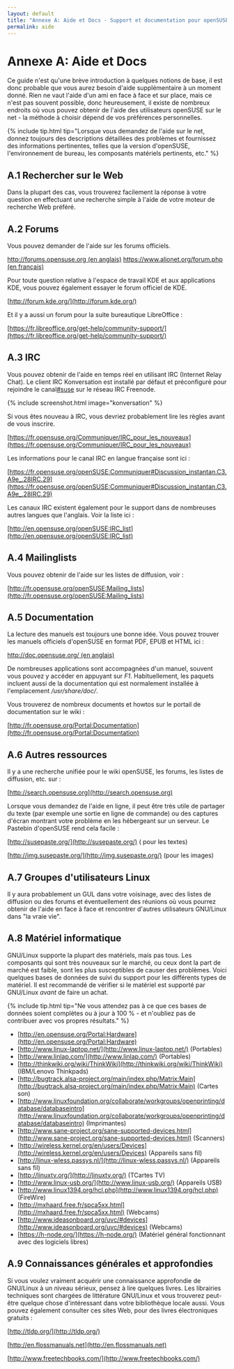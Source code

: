 ```yaml
---
layout: default
title: "Annexe A: Aide et Docs - Support et documentation pour openSUSE"
permalink: aide
---
```


# Annexe A: Aide et Docs

Ce guide n'est qu'une brève introduction à quelques notions de base, il est donc probable que vous aurez besoin d'aide supplémentaire à un moment donné. Rien ne vaut l'aide d'un ami en face à face et sur place, mais ce n'est pas souvent possible, donc heureusement, il existe de nombreux endroits où vous pouvez obtenir de l'aide des utilisateurs openSUSE sur le net - la méthode à choisir dépend de vos préférences personnelles.

{% include tip.html tip="Lorsque vous demandez de l'aide sur le net, donnez toujours des descriptions détaillées des problèmes et fournissez des informations pertinentes, telles que la version d'openSUSE, l'environnement de bureau, les composants matériels pertinents, etc." %}

## A.1 Rechercher sur le Web

Dans la plupart des cas, vous trouverez facilement la réponse à votre question en effectuant une recherche simple à l'aide de votre moteur de recherche Web préféré.

## A.2 Forums

Vous pouvez demander de l'aide sur les forums officiels.

[http://forums.opensuse.org (en anglais)](http://forums.opensuse.org)
[https://www.alionet.org/forum.php (en français)](https://www.alionet.org/forum.php)

Pour toute question relative à l'espace de travail KDE et aux applications KDE, vous pouvez également essayer le forum officiel de KDE.

[http://forum.kde.org/](http://forum.kde.org/)

Et il y a aussi un forum pour la suite bureautique LibreOffice :

[https://fr.libreoffice.org/get-help/community-support/](https://fr.libreoffice.org/get-help/community-support/)

## A.3 IRC

Vous pouvez obtenir de l'aide en temps réel en utilisant IRC (Internet Relay Chat). Le client IRC Konversation est installé par défaut et préconfiguré pour rejoindre le canal[#suse](irc://irc.opensuse.org/opensuse) sur le réseau IRC Freenode.

{% include screenshot.html image="konversation" %}

Si vous êtes nouveau à IRC, vous devriez probablement lire les règles avant de vous inscrire.

[https://fr.opensuse.org/Communiquer/IRC_pour_les_nouveaux](https://fr.opensuse.org/Communiquer/IRC_pour_les_nouveaux)

Les informations pour le canal IRC en langue française sont ici :  

[https://fr.opensuse.org/openSUSE:Communiquer#Discussion_instantan.C3.A9e_.28IRC.29](https://fr.opensuse.org/openSUSE:Communiquer#Discussion_instantan.C3.A9e_.28IRC.29)

Les canaux IRC existent également pour le support dans de nombreuses autres langues que l'anglais. Voir la liste ici :

[http://en.opensuse.org/openSUSE:IRC_list](http://en.opensuse.org/openSUSE:IRC_list)

## A.4 Mailinglists

Vous pouvez obtenir de l'aide sur les listes de diffusion, voir :

[http://fr.opensuse.org/openSUSE:Mailing_lists](http://fr.opensuse.org/openSUSE:Mailing_lists)

## A.5 Documentation

La lecture des manuels est toujours une bonne idée. Vous pouvez trouver les manuels officiels d'openSUSE en format PDF, EPUB et HTML ici :

[http://doc.opensuse.org/ (en anglais)](http://doc.opensuse.org/)

De nombreuses applications sont accompagnées d'un manuel, souvent vous pouvez y accéder en appuyant sur *F1*. Habituellement, les paquets incluent aussi de la documentation qui est normalement installée à l'emplacement */usr/share/doc/*.

Vous trouverez de nombreux documents et howtos sur le portail de documentation sur le wiki :

[http://fr.opensuse.org/Portal:Documentation](http://fr.opensuse.org/Portal:Documentation)

## A.6 Autres ressources

Il y a une recherche unifiée pour le wiki openSUSE, les forums, les listes de diffusion, etc. sur :

[http://search.opensuse.org](http://search.opensuse.org)

Lorsque vous demandez de l'aide en ligne, il peut être très utile de partager du texte (par exemple une sortie en ligne de commande) ou des captures d'écran montrant votre problème en les hébergeant sur un serveur. Le Pastebin d'openSUSE rend cela facile :

[http://susepaste.org/](http://susepaste.org/) ( pour les textes)

[http://img.susepaste.org/](http://img.susepaste.org/) (pour les images)

## A.7 Groupes d'utilisateurs Linux

Il y aura probablement un GUL dans votre voisinage, avec des listes de diffusion ou des forums et éventuellement des réunions où vous pourrez obtenir de l'aide en face à face et rencontrer d'autres utilisateurs GNU/Linux dans "la vraie vie".

## A.8 Matériel informatique

GNU/Linux supporte la plupart des matériels, mais pas tous. Les composants qui sont très nouveaux sur le marché, ou ceux dont la part de marché est faible, sont les plus susceptibles de causer des problèmes. Voici quelques bases de données de suivi du support pour les différents types de matériel. Il est recommandé de vérifier si le matériel est supporté par GNU/Linux *avant* de faire un achat.

{% include tip.html tip="Ne vous attendez pas à ce que ces bases de données soient complètes ou à jour à 100 % - et n'oubliez pas de contribuer avec vos propres résultats." %}

- [http://en.opensuse.org/Portal:Hardware](http://en.opensuse.org/Portal:Hardware)
- [http://www.linux-laptop.net/](http://www.linux-laptop.net/) (Portables)
- [http://www.linlap.com/](http://www.linlap.com/) (Portables)
- [http://thinkwiki.org/wiki/ThinkWiki](http://thinkwiki.org/wiki/ThinkWiki) (IBM/Lenovo Thinkpads)
- [http://bugtrack.alsa-project.org/main/index.php/Matrix:Main](http://bugtrack.alsa-project.org/main/index.php/Matrix:Main) (Cartes son)
- [http://www.linuxfoundation.org/collaborate/workgroups/openprinting/database/databaseintro](http://www.linuxfoundation.org/collaborate/workgroups/openprinting/database/databaseintro) (Imprimantes)
- [http://www.sane-project.org/sane-supported-devices.html](http://www.sane-project.org/sane-supported-devices.html) (Scanners)
- [http://wireless.kernel.org/en/users/Devices](http://wireless.kernel.org/en/users/Devices) (Appareils sans fil)
- [http://linux-wless.passys.nl/](http://linux-wless.passys.nl/) (Appareils sans fil)
- [http://linuxtv.org/](http://linuxtv.org/) (TCartes TV)
- [http://www.linux-usb.org/](http://www.linux-usb.org/) (Appareils USB)
- [http://www.linux1394.org/hcl.php](http://www.linux1394.org/hcl.php)  (FireWire)
- [http://mxhaard.free.fr/spca5xx.html](http://mxhaard.free.fr/spca5xx.html) (Webcams)
- [http://www.ideasonboard.org/uvc/#devices](http://www.ideasonboard.org/uvc/#devices) (Webcams)
- [https://h-node.org/](https://h-node.org/) (Matériel général fonctionnant avec des logiciels libres)

## A.9 Connaissances générales et approfondies

Si vous voulez vraiment acquérir une connaissance approfondie de GNU/Linux à un niveau sérieux, pensez à lire quelques livres. Les librairies techniques sont chargées de littérature GNU/Linux et vous trouverez peut-être quelque chose d'intéressant dans votre bibliothèque locale aussi. Vous pouvez également consulter ces sites Web, pour des livres électroniques gratuits :

[http://tldp.org/](http://tldp.org/)

[http://en.flossmanuals.net](http://en.flossmanuals.net)

[http://www.freetechbooks.com/](http://www.freetechbooks.com/)
